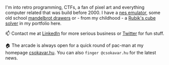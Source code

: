 I'm into retro programming, CTFs, a fan of pixel art 
and everything computer related that was build before 2000.
 I have a [nes emulator](https://nes.csokavar.hu), 
some old school [mandelbrot drawers](https://mandelbrot.csokavar.hu) 
or - from my childhood -  a [Rubik's cube solver](https://rubik.csokavar.hu)
in my portfolio here.

📫 Contact me at [LinkedIn](https://www.linkedin.com/in/ncsdavid/) for more 
serious business or [Twitter](https://twitter.com/encse) for fun stuff.

🏠  The arcade is always open for a quick round of pac-man at my homepage
 [csokavar.hu](https://csokavar.hu/about). You can 
also `finger @csokavar.hu` for the latest news.
